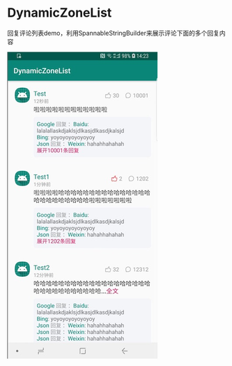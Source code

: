 # DynamicZoneList
回复评论列表demo，利用SpannableStringBuilder来展示评论下面的多个回复内容


![效果图](https://github.com/momoxiaoray/DynamicZoneList/blob/master/image/123.jpg)
